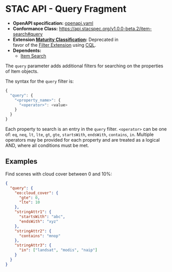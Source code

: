 # STAC API - Query Fragment

- **OpenAPI specification:** [openapi.yaml](openapi.yaml)
- **Conformance Class:** <https://api.stacspec.org/v1.0.0-beta.2/item-search#query>
- **Extension [Maturity Classification](../../extensions.md#extension-maturity):** Deprecated in  
  favor of the [Filter Extension](../filter/README.md) using [CQL](http://docs.opengeospatial.org/DRAFTS/19-079.html).
- **Dependents:**
  - [Item Search](../../item-search)

The `query` parameter adds additional filters for searching on the properties of Item objects.

The syntax for the `query` filter is:

```js
{
  "query": {
    "<property_name>": {
      "<operator>": <value>
    }
  }
}
```

Each property to search is an entry in the `query` filter. `<operator>` can be one of: `eq`, `neq`, `lt`, `lte`, `gt`, `gte`, `startsWith`, `endsWith`, `contains`, `in`. 
Multiple operators may be provided for each property and are treated as a logical AND, where all conditions must be met.

## Examples

Find scenes with cloud cover between 0 and 10%:

```json
{
  "query": {
    "eo:cloud_cover": {
      "gte": 0,
      "lte": 10
    },
    "stringAttr1": {
      "startsWith": "abc",
      "endsWith": "xyz"
    },
    "stringAttr2": {
      "contains": "mnop"
    },
    "stringAttr3": {
      "in": ["landsat", "modis", "naip"]
    }
  }
}
```
